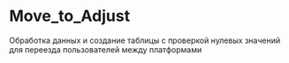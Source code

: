 # Move_to_Adjust
Обработка данных и создание таблицы с проверкой нулевых значений для переезда пользователей между платформами
